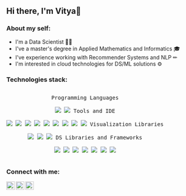 ## Hi there, I'm Vitya👋

### About my self:

- I'm a Data Scientist 👨‍💻
- I've a master's degree in Applied Mathematics and Informatics 🎓
- I've experience working with Recommender Systems and NLP ✏
- I'm interested in cloud technologies for DS/ML solutions ⚙

### Technologies stack:
<p style="display: inline-block;" align="center">
  <kbd>
    <kbd>Programming Languages</kbd>
    <br>
    <br>
    <img widht="30px" src="https://img.icons8.com/color/344/python--v1.svg" />
    <img widht="30px" src="https://img.icons8.com/color/344/mysql-logo.svg" /> 
  </kbd>
  
  <kbd>
    <kbd>Tools and IDE</kbd>
    <br>
    <br>
    <img widht="30px" src="https://img.icons8.com/fluency/344/jupyter.svg" />
    <img widht="30px" src="https://img.icons8.com/color/344/pycharm.svg" />
    <img widht="40px" src="https://upload.wikimedia.org/wikipedia/commons/d/d0/Google_Colaboratory_SVG_Logo.svg" />
    <img widht="30px" src="https://img.icons8.com/color/344/microsoft-sql-server.svg" />
    <img widht="30px" src="https://www.svgrepo.com/show/303679/aws-logo-logo.svg" />
    <img widht="30px" src="https://img.icons8.com/fluency/344/anaconda--v2.svg" />
    <img widht="30px" src="https://img.icons8.com/color/344/jira.svg" />
    <img widht="30px" src="https://img.icons8.com/color/344/git.svg" />
    <img widht="30px" src="https://img.icons8.com/ios/344/flask.svg" />
    
  </kbd>

  
   <kbd>
    <kbd>Visualization Libraries</kbd>
    <br>
    <br>
    <img widht="30px" src="https://seaborn.pydata.org/_images/logo-mark-lightbg.svg" />
    <img widht="30px" src="https://upload.wikimedia.org/wikipedia/commons/0/01/Created_with_Matplotlib-logo.svg" />
    <img widht="30px" src="https://symbols.getvecta.com/stencil_92/7_plotly-official.8bbcd93bcc.svg" />
  </kbd>
  
    
   <kbd>
    <kbd>DS Libraries and Frameworks</kbd>
    <br>
    <br>
    <img widht="30px" src="https://upload.wikimedia.org/wikipedia/commons/2/22/Pandas_mark.svg" />
    <img widht="30px" src="https://img.icons8.com/color/344/numpy.svg" />
    <img widht="30px" src="https://scipy.org/images/logo.svg" />
    <img widht="40px" src="https://upload.wikimedia.org/wikipedia/commons/0/05/Scikit_learn_logo_small.svg" />
    <img widht="30px" src="https://cdn.jsdelivr.net/gh/devicons/devicon/icons/tensorflow/tensorflow-original.svg" />
    <img widht="30px" src="https://upload.wikimedia.org/wikipedia/commons/a/ae/Keras_logo.svg" />
    <img widht="30px" src="https://upload.wikimedia.org/wikipedia/commons/1/10/PyTorch_logo_icon.svg" />
     
  </kbd>

### Connect with me:

[<img align="left" alt="viktor_zuev | LinkedIn" width="22px" src="https://img.icons8.com/color/344/linkedin.svg" />][LinkedIn]
[<img align="left" alt="viktor_zuev | Telegram" width="22px" src="https://img.icons8.com/color/344/telegram-app--v1.svg" />][Telegram]
[<img align="left" alt="viktor_zuev | Instagram" width="22px" src="https://img.icons8.com/fluency/344/instagram-new.svg" />][Instagram]  


[LinkedIn]: https://www.linkedin.com/in/viktor-zuev/
[Instagram]: https://www.instagram.com/viktor_zuev
[Telegram]: https://t.me/viktor_zuev
